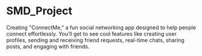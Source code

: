 # SMD_Project
Creating "ConnectMe," a fun social networking app designed to help people connect effortlessly. You’ll get to see cool features like creating user profiles, sending and receiving friend requests, real-time chats, sharing posts, and engaging with friends.
